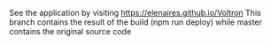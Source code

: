 See the application by visiting https://elenaires.github.io/Voltron
This branch contains the result of the build (npm run deploy) while master contains the original source code
